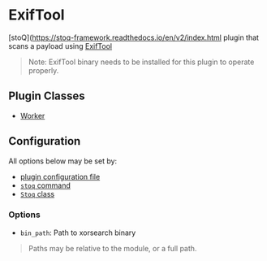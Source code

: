 # ExifTool

[stoQ](https://stoq-framework.readthedocs.io/en/v2/index.html plugin that scans a payload using [ExifTool](https://www.sno.phy.queensu.ca/~phil/exiftool/)

> Note: ExifTool binary needs to be installed for this plugin to operate properly.

## Plugin Classes

- [Worker](https://stoq-framework.readthedocs.io/en/v2/dev/workers.html)

## Configuration

All options below may be set by:

- [plugin configuration file](https://stoq-framework.readthedocs.io/en/v2/dev/plugin_overview.html#configuration)
- [`stoq` command](https://stoq-framework.readthedocs.io/en/v2/gettingstarted.html#plugin-options)
- [`Stoq` class](https://stoq-framework.readthedocs.io/en/v2/dev/core.html?highlight=plugin_opts#using-providers)

### Options

- `bin_path`: Path to xorsearch binary

> Paths may be relative to the module, or a full path.
